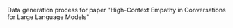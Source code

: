 Data generation process for paper "High-Context Empathy in Conversations for Large Language Models"
